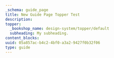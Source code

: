 ```yaml
---
_schema: guide_page
title: New Guide Page Topper Test
description:
topper:
  _bookshop_name: design-system/topper/default
  subheading: My subheading.
content_blocks:
uuid: 05a857ac-b4c2-4bf0-a3a2-9427f0b32f06
type: guide
---
```

